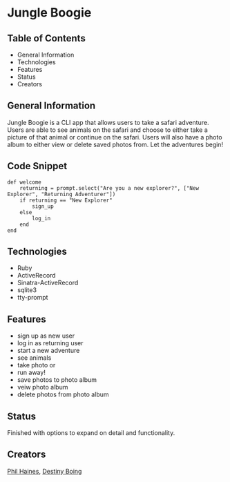 
# Jungle Boogie


## Table of Contents 

  * General Information
  * Technologies
  * Features
  * Status
  * Creators



  ## General Information

Jungle Boogie is a CLI app that allows users to take a safari adventure. Users are able to see animals on the safari and choose to either take a picture of that animal or continue on the safari. Users will also have a photo album to either view or delete saved photos from. Let the adventures begin!

## Code Snippet 
    def welcome
        returning = prompt.select("Are you a new explorer?", ["New Explorer", "Returning Adventurer"])
        if returning == "New Explorer" 
            sign_up
        else 
            log_in
        end
    end


## Technologies 
* Ruby
* ActiveRecord
* Sinatra-ActiveRecord
* sqlite3
* tty-prompt


## Features

* sign up as new user
* log in as returning user
* start a new adventure
* see animals 
* take photo or
* run away!
* save photos to photo album
* veiw photo album 
* delete photos from photo album

## Status 

Finished with options to expand on detail and functionality.

## Creators 
[Phil Haines](https://www.linkedin.com/in/philip-haines/),  [Destiny Boing](http://linkedin.com/in/destiny-boling-58664554) 
